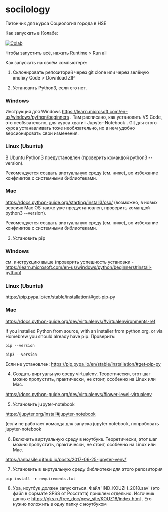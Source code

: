# socilology
Питончик для курса Социология города в HSE

Как запускать в Колабе:

[![Colab](https://colab.research.google.com/assets/colab-badge.svg)](https://colab.research.google.com/github/PSuvorkov/sociology/blob/master/descriptive_statistics.ipynb)

Чтобы запустить всё, нажать Runtime > Run all

Как запускать на своём компьютере:

1. Склонировать репозиторий через git clone или через зелёную кнопку Code > Download ZIP

2. Установить Python3, если его нет.

### Windows

Инструкция для Windows https://learn.microsoft.com/en-us/windows/python/beginners . Там расписано, как установить VS Code, это необязательно, для курса хватит Jupyter-Notebook . Git для этого курса устанавливать тоже необязательно, но в нем удобно версионировать свои изменения.

### Linux (Ubuntu)

В Ubuntu Python3 предустановлен (проверить командой python3 --version). 

Рекомендуется создать виртуальную среду (см. ниже), во избежание конфликтов с системными библиотеками.

### Mac 

https://docs.python-guide.org/starting/install3/osx/ (возможно, в новых версиях Mac OS также уже предустановлен, проверить командой python3 --version).

Рекомендуется создать виртуальную среду (см. ниже), во избежание конфликтов с системными библиотеками.

3. Установить pip

### Windows

см. инструкцию выше (проверить успешность установки - https://learn.microsoft.com/en-us/windows/python/beginners#install-python)

### Linux (Ubuntu)

https://pip.pypa.io/en/stable/installation/#get-pip-py

### Mac 

https://docs.python-guide.org/dev/virtualenvs/#virtualenvironments-ref

If you installed Python from source, with an installer from python.org, or via Homebrew you should already have pip. Проверить:
```
pip --version
```
```
pip3 --version
```

Если не установлен: https://pip.pypa.io/en/stable/installation/#get-pip-py

4. Создать виртуальную среду virtualenv. Теоретически, этот шаг можно пропустить, практически, не стоит, особенно на Linux или Mac.

https://docs.python-guide.org/dev/virtualenvs/#lower-level-virtualenv

5. Установить jupyter-notebook

https://jupyter.org/install#jupyter-notebook

(если не работает команда для запуска jupyter notebook, попробовать jupyter-notebook

6. Включить виртуальную среду в ноутбуке. Теоретически, этот шаг можно пропустить, практически, не стоит, особенно на Linux или Mac.

https://anbasile.github.io/posts/2017-06-25-jupyter-venv/

7. Установить в виртуальную среду библиотеки для этого репозитория

```
pip install -r requirements.txt
```

8. Ура, ноутбук должен запускаться. Файл 'IND_KOUZH_2018.sav' (это файл в формате SPSS от Росстата) пришлем отдельно. Источник данных: https://gks.ru/free_doc/new_site/KOUZ18/index.html . Его нужно положить в одну папку с ноутбуком

